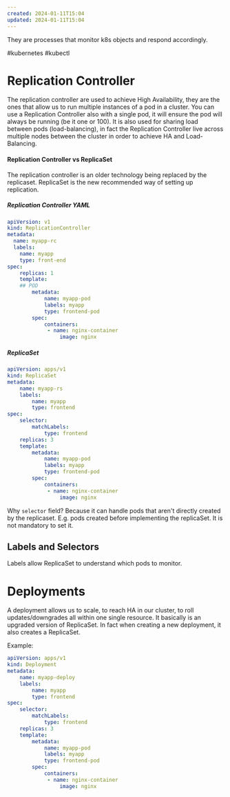 ```yaml
---
created: 2024-01-11T15:04
updated: 2024-01-11T15:04
---
```

They are processes that monitor k8s objects and respond accordingly.

#kubernetes #kubectl

# Replication Controller

The replication controller are used to achieve High Availability, they are the ones that allow us to run multiple instances of a pod in a cluster. You can use a Replication Controller also with a single pod, it will ensure the pod will always be running (be it one or 100). 
It is also used for sharing load between pods (load-balancing), in fact the Replication Controller live across multiple nodes between the cluster in order to achieve HA and Load-Balancing.

#### Replication Controller vs ReplicaSet
The replication controller is an older technology being replaced by the replicaset. ReplicaSet is the new recommended way of setting up replication.

##### Replication Controller YAML
```yaml
apiVersion: v1
kind: ReplicationController
metadata:
  name: myapp-rc
  labels:
    name: myapp
    type: front-end
spec:
	replicas: 1
	template:
	## POD
		metadata:
			name: myapp-pod
			labels: myapp
			type: frontend-pod
		spec:
			containers:
			 - name: nginx-container
				 image: nginx
```

##### ReplicaSet
```yaml
apiVersion: apps/v1
kind: ReplicaSet
metadata:
	name: myapp-rs
	labels:
		name: myapp
		type: frontend
spec:
	selector:
		matchLabels:
			type: frontend
	replicas: 3
	template:
		metadata:
			name: myapp-pod
			labels: myapp
			type: frontend-pod
		spec:
			containers:
			 - name: nginx-container
				 image: nginx
```
Why `selector` field? Because it can handle pods that aren't directly created by the replicaset. E.g. pods created before implementing the replicaSet. It is not mandatory to set it.

## Labels and Selectors
Labels allow ReplicaSet to understand which pods to monitor. 

# Deployments
A deployment allows us to scale, to reach HA in our cluster, to roll updates/downgrades all within one single resource. It basically is an upgraded version of ReplicaSet. In fact when creating a new deployment, it also creates a ReplicaSet.

Example:
```yaml
apiVersion: apps/v1
kind: Deployment
metadata:
	name: myapp-deploy
	labels:
		name: myapp
		type: frontend
spec:
	selector:
		matchLabels:
			type: frontend
	replicas: 3
	template:
		metadata:
			name: myapp-pod
			labels: myapp
			type: frontend-pod
		spec:
			containers:
			 - name: nginx-container
				 image: nginx
```